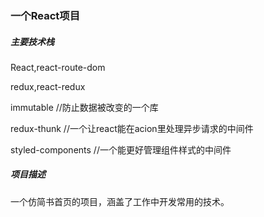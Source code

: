 ### 一个React项目

##### 主要技术栈
React,react-route-dom

redux,react-redux  

immutable //防止数据被改变的一个库

redux-thunk  //一个让react能在acion里处理异步请求的中间件

styled-components  //一个能更好管理组件样式的中间件


##### 项目描述

一个仿简书首页的项目，涵盖了工作中开发常用的技术。

